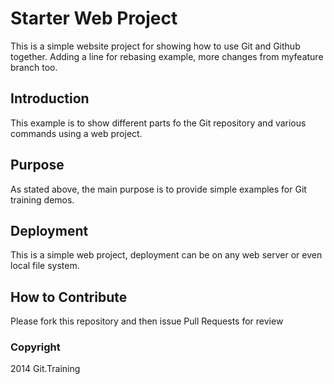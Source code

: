 # Starter Web Project

This is a simple website project for showing how to use Git and Github together. Adding a line for rebasing example, more changes from myfeature branch too.

## Introduction

This example is to show different parts fo the Git repository and various commands using a web project.

## Purpose

As stated above, the main purpose is to provide simple examples for Git training demos.

## Deployment

This is a simple web project, deployment can be on any web server or even local file system.

## How to Contribute

Please fork this repository and then issue Pull Requests for review

### Copyright

2014 Git.Training